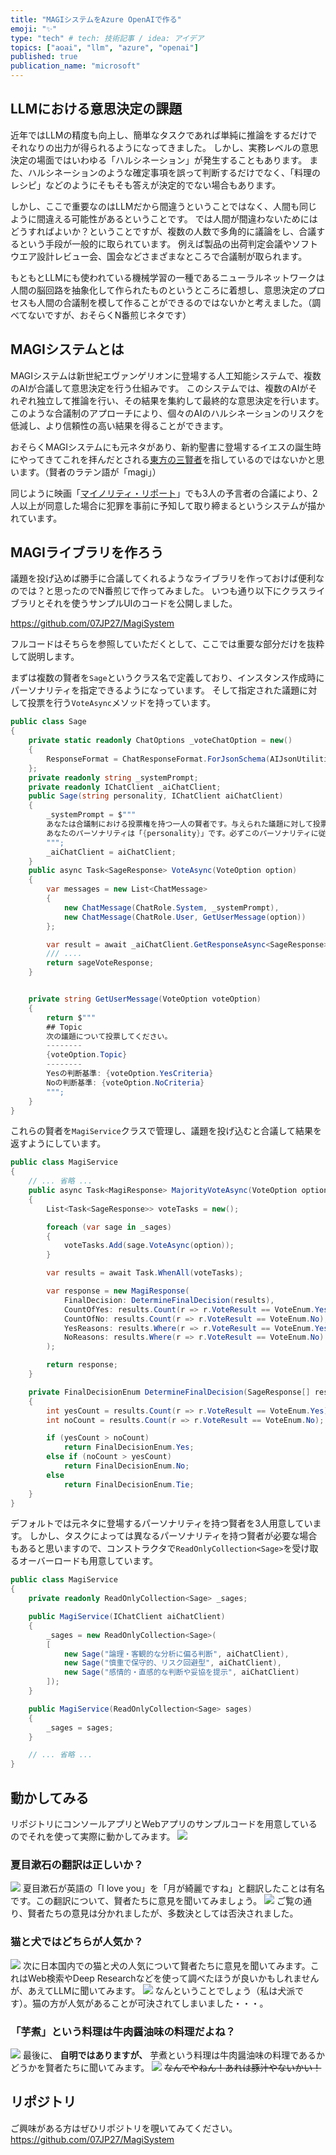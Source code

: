 ```yaml
---
title: "MAGIシステムをAzure OpenAIで作る"
emoji: "✨"
type: "tech" # tech: 技術記事 / idea: アイデア
topics: ["aoai", "llm", "azure", "openai"]
published: true
publication_name: "microsoft"
---
```



## LLMにおける意思決定の課題
近年ではLLMの精度も向上し、簡単なタスクであれば単純に推論をするだけでそれなりの出力が得られるようになってきました。
しかし、実務レベルの意思決定の場面ではいわゆる「ハルシネーション」が発生することもあります。
また、ハルシネーションのような確定事項を誤って判断するだけでなく、「料理のレシピ」などのようにそもそも答えが決定的でない場合もあります。

しかし、ここで重要なのはLLMだから間違うということではなく、人間も同じように間違える可能性があるということです。
では人間が間違わないためにはどうすればよいか？ということですが、複数の人数で多角的に議論をし、合議するという手段が一般的に取られています。
例えば製品の出荷判定会議やソフトウエア設計レビュー会、国会などさまざまなところで合議制が取られます。

もともとLLMにも使われている機械学習の一種であるニューラルネットワークは人間の脳回路を抽象化して作られたものというところに着想し、意思決定のプロセスも人間の合議制を模して作ることができるのではないかと考えました。（調べてないですが、おそらくN番煎じネタです）


## MAGIシステムとは
MAGIシステムは新世紀エヴァンゲリオンに登場する人工知能システムで、複数のAIが合議して意思決定を行う仕組みです。
このシステムでは、複数のAIがそれぞれ独立して推論を行い、その結果を集約して最終的な意思決定を行います。
このような合議制のアプローチにより、個々のAIのハルシネーションのリスクを低減し、より信頼性の高い結果を得ることができます。

おそらくMAGIシステムにも元ネタがあり、新約聖書に登場するイエスの誕生時にやってきてこれを拝んだとされる[東方の三賢者](https://ja.wikipedia.org/wiki/%E6%9D%B1%E6%96%B9%E3%81%AE%E4%B8%89%E5%8D%9A%E5%A3%AB)を指しているのではないかと思います。（賢者のラテン語が「magi」）

同じように映画「[マイノリティ・リポート](https://ja.wikipedia.org/wiki/%E3%83%9E%E3%82%A4%E3%83%8E%E3%83%AA%E3%83%86%E3%82%A3%E3%83%BB%E3%83%AA%E3%83%9D%E3%83%BC%E3%83%88)」でも3人の予言者の合議により、2人以上が同意した場合に犯罪を事前に予知して取り締まるというシステムが描かれています。

## MAGIライブラリを作ろう
議題を投げ込めば勝手に合議してくれるようなライブラリを作っておけば便利なのでは？と思ったのでN番煎じで作ってみました。
いつも通り以下にクラスライブラリとそれを使うサンプルUIのコードを公開しました。

https://github.com/07JP27/MagiSystem

フルコードはそちらを参照していただくとして、ここでは重要な部分だけを抜粋して説明します。

まずは複数の賢者を`Sage`というクラス名で定義しており、インスタンス作成時にパーソナリティを指定できるようになっています。
そして指定された議題に対して投票を行う`VoteAsync`メソッドを持っています。
```csharp
public class Sage
{
    private static readonly ChatOptions _voteChatOption = new()
    {
        ResponseFormat = ChatResponseFormat.ForJsonSchema(AIJsonUtilities.CreateJsonSchema(typeof(SageResponse))),
    };
    private readonly string _systemPrompt;
    private readonly IChatClient _aiChatClient;
    public Sage(string personality, IChatClient aiChatClient)
    {
        _systemPrompt = $"""
        あなたは合議制における投票権を持つ一人の賢者です。与えられた議題に対して投票を行うことが求められます。
        あなたのパーソナリティは「{personality}」です。必ずこのパーソナリティに従って行動してください。
        """;
        _aiChatClient = aiChatClient;
    }
    public async Task<SageResponse> VoteAsync(VoteOption option)
    {
        var messages = new List<ChatMessage>
        {
            new ChatMessage(ChatRole.System, _systemPrompt),
            new ChatMessage(ChatRole.User, GetUserMessage(option))
        };

        var result = await _aiChatClient.GetResponseAsync<SageResponse>(messages, _voteChatOption);
        /// ....
        return sageVoteResponse;
    }


    private string GetUserMessage(VoteOption voteOption)
    {
        return $"""
        ## Topic
        次の議題について投票してください。
        --------
        {voteOption.Topic}
        --------
        Yesの判断基準: {voteOption.YesCriteria}
        Noの判断基準: {voteOption.NoCriteria}
        """;
    }
}
```

これらの賢者を`MagiService`クラスで管理し、議題を投げ込むと合議して結果を返すようにしています。
```csharp
public class MagiService
{
    // ... 省略 ...
    public async Task<MagiResponse> MajorityVoteAsync(VoteOption option)
    {
        List<Task<SageResponse>> voteTasks = new();

        foreach (var sage in _sages)
        {
            voteTasks.Add(sage.VoteAsync(option));
        }

        var results = await Task.WhenAll(voteTasks);

        var response = new MagiResponse(
            FinalDecision: DetermineFinalDecision(results),
            CountOfYes: results.Count(r => r.VoteResult == VoteEnum.Yes),
            CountOfNo: results.Count(r => r.VoteResult == VoteEnum.No),
            YesReasons: results.Where(r => r.VoteResult == VoteEnum.Yes).Select(r => r.Reason).ToList(),
            NoReasons: results.Where(r => r.VoteResult == VoteEnum.No).Select(r => r.Reason).ToList()
        );

        return response;
    }

    private FinalDecisionEnum DetermineFinalDecision(SageResponse[] results)
    {
        int yesCount = results.Count(r => r.VoteResult == VoteEnum.Yes);
        int noCount = results.Count(r => r.VoteResult == VoteEnum.No);

        if (yesCount > noCount)
            return FinalDecisionEnum.Yes;
        else if (noCount > yesCount)
            return FinalDecisionEnum.No;
        else
            return FinalDecisionEnum.Tie;
    }
}
```

デフォルトでは元ネタに登場するパーソナリティを持つ賢者を3人用意しています。
しかし、タスクによっては異なるパーソナリティを持つ賢者が必要な場合もあると思いますので、コンストラクタで`ReadOnlyCollection<Sage>`を受け取るオーバーロードも用意しています。
```csharp
public class MagiService
{
    private readonly ReadOnlyCollection<Sage> _sages;

    public MagiService(IChatClient aiChatClient)
    {
        _sages = new ReadOnlyCollection<Sage>(
        [
            new Sage("論理・客観的な分析に偏る判断", aiChatClient),
            new Sage("慎重で保守的、リスク回避型", aiChatClient),
            new Sage("感情的・直感的な判断や妥協を提示", aiChatClient)
        ]);
    }

    public MagiService(ReadOnlyCollection<Sage> sages)
    {
        _sages = sages;
    }

    // ... 省略 ...
}
```

## 動かしてみる
リポジトリにコンソールアプリとWebアプリのサンプルコードを用意しているのでそれを使って実際に動かしてみます。
![](/images/llm-magi-system/sample_ui.png)

### 夏目漱石の翻訳は正しいか？
![](/images/llm-magi-system/study1.png)
夏目漱石が英語の「I love you」を「月が綺麗ですね」と翻訳したことは有名です。この翻訳について、賢者たちに意見を聞いてみましょう。
![](/images/llm-magi-system/study1_result.png)
ご覧の通り、賢者たちの意見は分かれましたが、多数決としては否決されました。


### 猫と犬ではどちらが人気か？
![](/images/llm-magi-system/study2.png)
次に日本国内での猫と犬の人気について賢者たちに意見を聞いてみます。これはWeb検索やDeep Researchなどを使って調べたほうが良いかもしれませんが、あえてLLMに聞いてみます。
![](/images/llm-magi-system/study2_result.png)
なんということでしょう（私は犬派です）。猫の方が人気があることが可決されてしまいました・・・。

### 「芋煮」という料理は牛肉醤油味の料理だよね？
![](/images/llm-magi-system/study3.png)
最後に、 **自明ではありますが、** 芋煮という料理は牛肉醤油味の料理であるかどうかを賢者たちに聞いてみます。
![](/images/llm-magi-system/study3_result.png)
~~なんでやねん！あれは豚汁やないかい！~~

## リポジトリ
ご興味がある方はぜひリポジトリを覗いてみてください。
https://github.com/07JP27/MagiSystem
